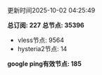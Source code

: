 更新时间2025-10-02 04:25:49

**总订阅: 227**
**总节点: 35396**
- vless节点: 9564
- hysteria2节点: 14

**google ping有效节点: 185**
